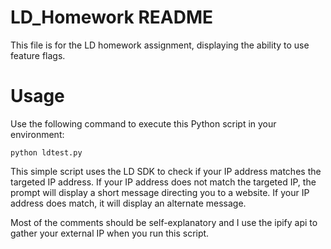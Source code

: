 # LD_Homework README

This file is for the LD homework assignment, displaying the ability to use feature flags.

# Usage

Use the following command to execute this Python script in your environment:

```
python ldtest.py
```

This simple script uses the LD SDK to check if your IP address matches the targeted IP address.  If your IP address does not match the targeted IP, the prompt will display a short message directing you to a website.  If your IP address does match, it will display an alternate message.

Most of the comments should be self-explanatory and I use the ipify api to gather your external IP when you run this script.
